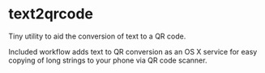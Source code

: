 # text2qrcode
Tiny utility to aid the conversion of text to a QR code.

Included workflow adds text to QR conversion as an OS X service for easy
copying of long strings to your phone via QR code scanner.
